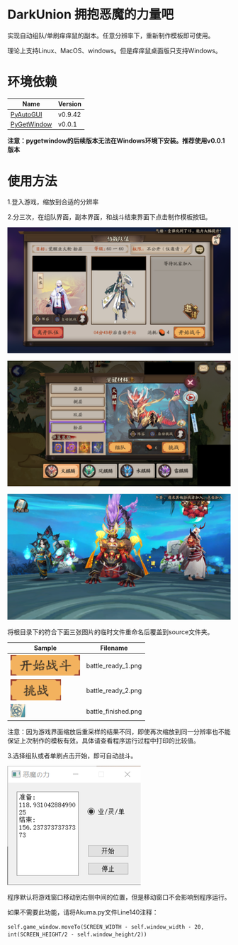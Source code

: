 DarkUnion 拥抱恶魔的力量吧
=========================
实现自动组队/单刷痒痒鼠的副本。任意分辨率下，重新制作模板即可使用。

理论上支持Linux、MacOS、windows。但是痒痒鼠桌面版只支持Windows。

环境依赖
========
| Name | Version | 
| ---- | ------- |
|[PyAutoGUI](https://github.com/asweigart/pyautogui)|v0.9.42|
|[PyGetWindow](https://github.com/asweigart/PyGetWindow)|v0.0.1|

**注意：pygetwindow的后续版本无法在Windows环境下安装。推荐使用v0.0.1版本**

使用方法
=======
1.登入游戏，缩放到合适的分辨率

2.分三次，在组队界面，副本界面，和战斗结束界面下点击制作模板按钮。

![](./example/background_1.png)

![](./example/background_2.png)

![](./example/background_3.png)

将根目录下的符合下面三张图片的临时文件重命名后覆盖到source文件夹。

| Sample | Filename | 
| ------ | -------- |
|![](./example/battle_ready_1_rd.png)|battle_ready_1.png|
|![](./example/battle_ready_2_rd.png)|battle_ready_2.png|
|![](./example/battle_finished_rd.png)|battle_finished.png|

注意：因为游戏界面缩放后重采样的结果不同，即使再次缩放到同一分辨率也不能保证上次制作的模板有效。具体请查看程序运行过程中打印的比较值。

3.选择组队或者单刷点击开始，即可自动战斗。

![](./example/akuma.png)

程序默认将游戏窗口移动到右侧中间的位置，但是移动窗口不会影响到程序运行。

如果不需要此功能，请将Akuma.py文件Line140注释：

`self.game_window.moveTo(SCREEN_WIDTH - self.window_width - 20, int(SCREEN_HEIGHT/2 - self.window_height/2))`

